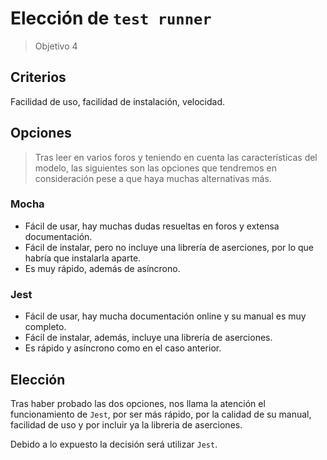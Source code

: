 # Elección de `test runner`
> Objetivo 4

## Criterios
Facilidad de uso, facilidad de instalación, velocidad.

## Opciones
> Tras leer en varios foros y teniendo en cuenta las características del modelo, las siguientes son las opciones que tendremos en consideración pese a que haya muchas alternativas más.

### Mocha
* Fácil de usar, hay muchas dudas resueltas en foros y extensa documentación.
* Fácil de instalar, pero no incluye una librería de aserciones, por lo que habría que instalarla aparte.
* Es muy rápido, además de asíncrono.

### Jest
* Fácil de usar, hay mucha documentación online y su manual es muy completo.
* Fácil de instalar, además, incluye una librería de aserciones.
* Es rápido y asíncrono como en el caso anterior.

## Elección

Tras haber probado las dos opciones, nos llama la atención el funcionamiento de `Jest`, por ser más rápido, por la calidad de su manual, facilidad de uso y por incluir ya la libreria de aserciones.

Debido a lo expuesto la decisión será utilizar `Jest`.
